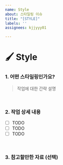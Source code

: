 ```yaml
---
name: Style
about: 스타일링 이슈
title: "[STYLE]"
labels: ''
assignees: kjjyyy01

---
```


# 🖌️ Style

### 1. 어떤 스타일링인가요?
> 작업에 대한 간략 설명

<br>

### 2. 작업 상세 내용
- [ ] TODO
- [ ] TODO
- [ ] TODO

<br>

### 3. 참고할만한 자료 (선택)
